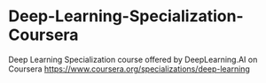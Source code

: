 # Deep-Learning-Specialization-Coursera
Deep Learning Specialization course offered by DeepLearning.AI on Coursera  https://www.coursera.org/specializations/deep-learning
